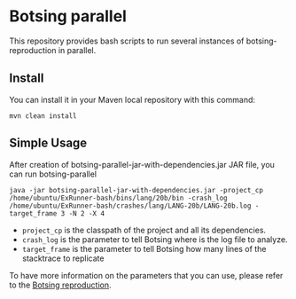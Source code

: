 # Botsing parallel

This repository provides bash scripts to run several instances of botsing-reproduction in parallel.

## Install

You can install it in your Maven local repository with this command:

```
mvn clean install
```

## Simple Usage

After creation of botsing-parallel-jar-with-dependencies.jar JAR file, you can run botsing-parallel  

```
java -jar botsing-parallel-jar-with-dependencies.jar -project_cp /home/ubuntu/ExRunner-bash/bins/lang/20b/bin -crash_log /home/ubuntu/ExRunner-bash/crashes/lang/LANG-20b/LANG-20b.log -target_frame 3 -N 2 -X 4
```

* `project_cp` is the classpath of the project and all its dependencies.
* `crash_log` is the parameter to tell Botsing where is the log file to analyze.
* `target_frame` is the parameter to tell Botsing how many lines of the stacktrace to replicate

To have more information on the parameters that you can use, please refer to the [Botsing reproduction](https://stamp-project.github.io/botsing/pages/crashreproduction.html).